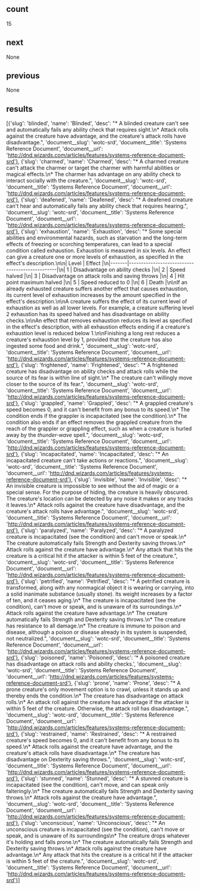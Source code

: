 ## count
15
## next
None
## previous
None
## results
[{'slug': 'blinded', 'name': 'Blinded', 'desc': "* A blinded creature can't see and automatically fails any ability check that requires sight.\n* Attack rolls against the creature have advantage, and the creature's attack rolls have disadvantage.", 'document__slug': 'wotc-srd', 'document__title': 'Systems Reference Document', 'document__url': 'http://dnd.wizards.com/articles/features/systems-reference-document-srd'}, {'slug': 'charmed', 'name': 'Charmed', 'desc': "* A charmed creature can't attack the charmer or target the charmer with harmful abilities or magical effects.\n* The charmer has advantage on any ability check to interact socially with the creature.", 'document__slug': 'wotc-srd', 'document__title': 'Systems Reference Document', 'document__url': 'http://dnd.wizards.com/articles/features/systems-reference-document-srd'}, {'slug': 'deafened', 'name': 'Deafened', 'desc': "* A deafened creature can't hear and automatically fails any ability check that requires hearing.", 'document__slug': 'wotc-srd', 'document__title': 'Systems Reference Document', 'document__url': 'http://dnd.wizards.com/articles/features/systems-reference-document-srd'}, {'slug': 'exhaustion', 'name': 'Exhaustion', 'desc': "* Some special abilities and environmental hazards, such as starvation and the long-term effects of freezing or scorching temperatures, can lead to a special condition called exhaustion. Exhaustion is measured in six levels. An effect can give a creature one or more levels of exhaustion, as specified in the effect's description.\n\n| Level | Effect                                         |\n|-------|------------------------------------------------|\n| 1     | Disadvantage on ability checks                 |\n| 2     | Speed halved                                   |\n| 3     | Disadvantage on attack rolls and saving throws |\n| 4     | Hit point maximum halved                       |\n| 5     | Speed reduced to 0                             |\n| 6     | Death                                          |\n\nIf an already exhausted creature suffers another effect that causes exhaustion, its current level of exhaustion increases by the amount specified in the effect's description.\n\nA creature suffers the effect of its current level of exhaustion as well as all lower levels. For example, a creature suffering level 2 exhaustion has its speed halved and has disadvantage on ability checks.\n\nAn effect that removes exhaustion reduces its level as specified in the effect's description, with all exhaustion effects ending if a creature's exhaustion level is reduced below 1.\n\nFinishing a long rest reduces a creature's exhaustion level by 1, provided that the creature has also ingested some food and drink.", 'document__slug': 'wotc-srd', 'document__title': 'Systems Reference Document', 'document__url': 'http://dnd.wizards.com/articles/features/systems-reference-document-srd'}, {'slug': 'frightened', 'name': 'Frightened', 'desc': "* A frightened creature has disadvantage on ability checks and attack rolls while the source of its fear is within line of sight.\n* The creature can't willingly move closer to the source of its fear.", 'document__slug': 'wotc-srd', 'document__title': 'Systems Reference Document', 'document__url': 'http://dnd.wizards.com/articles/features/systems-reference-document-srd'}, {'slug': 'grappled', 'name': 'Grappled', 'desc': "* A grappled creature's speed becomes 0, and it can't benefit from any bonus to its speed.\n* The condition ends if the grappler is incapacitated (see the condition).\n* The condition also ends if an effect removes the grappled creature from the reach of the grappler or grappling effect, such as when a creature is hurled away by the *thunder-wave* spell.", 'document__slug': 'wotc-srd', 'document__title': 'Systems Reference Document', 'document__url': 'http://dnd.wizards.com/articles/features/systems-reference-document-srd'}, {'slug': 'incapacitated', 'name': 'Incapacitated', 'desc': "* An incapacitated creature can't take actions or reactions.", 'document__slug': 'wotc-srd', 'document__title': 'Systems Reference Document', 'document__url': 'http://dnd.wizards.com/articles/features/systems-reference-document-srd'}, {'slug': 'invisible', 'name': 'Invisible', 'desc': "* An invisible creature is impossible to see without the aid of magic or a special sense. For the purpose of hiding, the creature is heavily obscured. The creature's location can be detected by any noise it makes or any tracks it leaves.\n* Attack rolls against the creature have disadvantage, and the creature's attack rolls have advantage.", 'document__slug': 'wotc-srd', 'document__title': 'Systems Reference Document', 'document__url': 'http://dnd.wizards.com/articles/features/systems-reference-document-srd'}, {'slug': 'paralyzed', 'name': 'Paralyzed', 'desc': "* A paralyzed creature is incapacitated (see the condition) and can't move or speak.\n* The creature automatically fails Strength and Dexterity saving throws.\n* Attack rolls against the creature have advantage.\n* Any attack that hits the creature is a critical hit if the attacker is within 5 feet of the creature.", 'document__slug': 'wotc-srd', 'document__title': 'Systems Reference Document', 'document__url': 'http://dnd.wizards.com/articles/features/systems-reference-document-srd'}, {'slug': 'petrified', 'name': 'Petrified', 'desc': "* A petrified creature is transformed, along with any nonmagical object it is wearing or carrying, into a solid inanimate substance (usually stone). Its weight increases by a factor of ten, and it ceases aging.\n* The creature is incapacitated (see the condition), can't move or speak, and is unaware of its surroundings.\n* Attack rolls against the creature have advantage.\n* The creature automatically fails Strength and Dexterity saving throws.\n* The creature has resistance to all damage.\n* The creature is immune to poison and disease, although a poison or disease already in its system is suspended, not neutralized.", 'document__slug': 'wotc-srd', 'document__title': 'Systems Reference Document', 'document__url': 'http://dnd.wizards.com/articles/features/systems-reference-document-srd'}, {'slug': 'poisoned', 'name': 'Poisoned', 'desc': '* A poisoned creature has disadvantage on attack rolls and ability checks.', 'document__slug': 'wotc-srd', 'document__title': 'Systems Reference Document', 'document__url': 'http://dnd.wizards.com/articles/features/systems-reference-document-srd'}, {'slug': 'prone', 'name': 'Prone', 'desc': "* A prone creature's only movement option is to crawl, unless it stands up and thereby ends the condition.\n* The creature has disadvantage on attack rolls.\n* An attack roll against the creature has advantage if the attacker is within 5 feet of the creature. Otherwise, the attack roll has disadvantage.", 'document__slug': 'wotc-srd', 'document__title': 'Systems Reference Document', 'document__url': 'http://dnd.wizards.com/articles/features/systems-reference-document-srd'}, {'slug': 'restrained', 'name': 'Restrained', 'desc': "* A restrained creature's speed becomes 0, and it can't benefit from any bonus to its speed.\n* Attack rolls against the creature have advantage, and the creature's attack rolls have disadvantage.\n* The creature has disadvantage on Dexterity saving throws.", 'document__slug': 'wotc-srd', 'document__title': 'Systems Reference Document', 'document__url': 'http://dnd.wizards.com/articles/features/systems-reference-document-srd'}, {'slug': 'stunned', 'name': 'Stunned', 'desc': "* A stunned creature is incapacitated (see the condition), can't move, and can speak only falteringly.\n* The creature automatically fails Strength and Dexterity saving throws.\n* Attack rolls against the creature have advantage.", 'document__slug': 'wotc-srd', 'document__title': 'Systems Reference Document', 'document__url': 'http://dnd.wizards.com/articles/features/systems-reference-document-srd'}, {'slug': 'unconscious', 'name': 'Unconscious', 'desc': "* An unconscious creature is incapacitated (see the condition), can't move or speak, and is unaware of its surroundings\n* The creature drops whatever it's holding and falls prone.\n* The creature automatically fails Strength and Dexterity saving throws.\n* Attack rolls against the creature have advantage.\n* Any attack that hits the creature is a critical hit if the attacker is within 5 feet of the creature.", 'document__slug': 'wotc-srd', 'document__title': 'Systems Reference Document', 'document__url': 'http://dnd.wizards.com/articles/features/systems-reference-document-srd'}]
